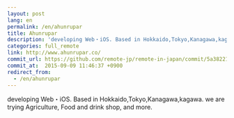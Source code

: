 ```yaml
---
layout: post
lang: en
permalink: /en/ahunrupar
title: Ahunrupar
description: 'developing Web・iOS. Based in Hokkaido,Tokyo,Kanagawa,kagawa. we are trying Agriculture, Food and drink shop, and more.'
categories: full_remote
link: http://www.ahunrupar.co/
commit_url: https://github.com/remote-jp/remote-in-japan/commit/5a38221dffcae729e60468a985bb4f2828c23c08
commit_at:  2015-09-09 11:46:37 +0900
redirect_from:
  - /en/ahunrupar
---
```


<p>developing Web・iOS. Based in Hokkaido,Tokyo,Kanagawa,kagawa. we are trying Agriculture, Food and drink shop, and more.</p>

